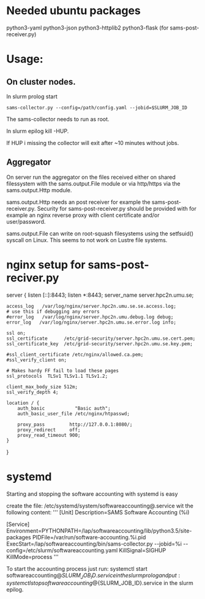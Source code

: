 
# Needed ubuntu packages

python3-yaml
python3-json
python3-httplib2
python3-flask	(for sams-post-receiver.py)

# Usage:

## On cluster nodes.

In slurm prolog start

	sams-collector.py --config=/path/config.yaml --jobid=$SLURM_JOB_ID

The sams-collector needs to run as root. 

In slurm epilog kill -HUP.

If HUP i missing the collector will exit after ~10 minutes without jobs.

## Aggregator

On server run the aggregator on the files received either on shared filessystem
with the sams.output.File module or via http/https via the sams.output.Http module.

sams.output.Http needs an post receiver for example the sams-post-receiver.py.
Security for sams-post-receiver.py should be provided with for example an nginx 
reverse proxy with client certificate and/or user/password.

sams.output.File can write on root-squash filesystems using the setfsuid() syscall on Linux.
This seems to not work on Lustre file systems.

# nginx setup for sams-post-reciver.py

  server {
    listen       [::]:8443;
    listen       *:8443;
    server_name  server.hpc2n.umu.se;

    access_log   /var/log/nginx/server.hpc2n.umu.se.se.access.log;
    # use this if debugging any errors
    #error_log   /var/log/nginx/server.hpc2n.umu.debug.log debug; 
    error_log   /var/log/nginx/server.hpc2n.umu.se.error.log info; 

    ssl on;
    ssl_certificate      /etc/grid-security/server.hpc2n.umu.se.cert.pem;
    ssl_certificate_key  /etc/grid-security/server.hpc2n.umu.se.key.pem;

    #ssl_client_certificate /etc/nginx/allowed.ca.pem;
    #ssl_verify_client on;

    # Makes hardy FF fail to load these pages
    ssl_protocols  TLSv1 TLSv1.1 TLSv1.2;

    client_max_body_size 512m;
    ssl_verify_depth 4;

    location / {
        auth_basic           "Basic auth";
        auth_basic_user_file /etc/nginx/htpasswd; 

        proxy_pass         http://127.0.0.1:8080/;
        proxy_redirect     off;
        proxy_read_timeout 900;
    }
  }

# systemd

Starting and stopping the software accounting with
systemd is easy


create the file: /etc/systemd/system/softwareaccounting@.service
wit the following content:
'''
[Unit]
Description=SAMS Software Accounting (%i)

[Service]
Environment=PYTHONPATH=/lap/softwareaccounting/lib/python3.5/site-packages
PIDFile=/var/run/software-accounting.%i.pid
ExecStart=/lap/softwareaccounting/bin/sams-collector.py --jobid=%i --config=/etc/slurm/softwareaccounting.yaml
KillSignal=SIGHUP
KillMode=process
'''

To start the accounting process just run: systemctl start softwareaccounting@${SLURM_JOB_ID}.service
in the slurm prolog and put: systemctl stop softwareaccounting@${SLURM_JOB_ID}.service
in the slurm epilog.